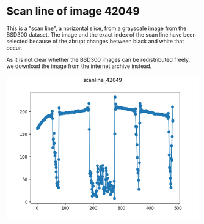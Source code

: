# Scan line of image 42049

This is a "scan line", a horizontal slice, from a grayscale image from the 
BSD300 dataset. The image and the exact index of the scan line have been 
selected because of the abrupt changes between black and white that occur.

As it is not clear whether the BSD300 images can be redistributed freely, we 
download the image from the internet archive instead.

![Plot of scanline_42049 dataset](./scanline_42049.png)

